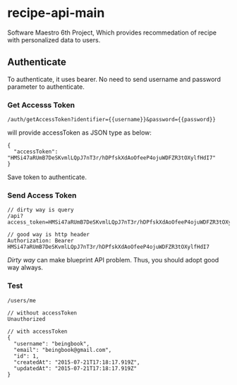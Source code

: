 # recipe-api-main
Software Maestro 6th Project,
Which provides recommedation of recipe with personalized data to users.

## Authenticate
To authenticate, it uses bearer. No need to send username and password parameter to authenticate.

### Get Accesss Token
```
/auth/getAccessToken?identifier={{username}}&password={{password}}
```
will provide accessToken as JSON type as below:
```
{
  "accessToken": "HMSi47aRUmB7DeSKvmlLQpJ7nT3r/hDPfskXdAoOfeeP4ojuWDFZR3tOXylfHdI7"
}
```
Save token to authenticate.

### Send Access Token
```
// dirty way is query
/api?access_token=HMSi47aRUmB7DeSKvmlLQpJ7nT3r/hDPfskXdAoOfeeP4ojuWDFZR3tOXylfHdI7

// good way is http header
Authorization: Bearer HMSi47aRUmB7DeSKvmlLQpJ7nT3r/hDPfskXdAoOfeeP4ojuWDFZR3tOXylfHdI7
```
_Dirty way_ can make blueprint API problem. Thus, you should adopt good way always.

### Test
```
/users/me

// without accessToken
Unauthorized

// with accessToken
{
  "username": "beingbook",
  "email": "beingbook@gmail.com",
  "id": 1,
  "createdAt": "2015-07-21T17:18:17.919Z",
  "updatedAt": "2015-07-21T17:18:17.919Z"
}
```